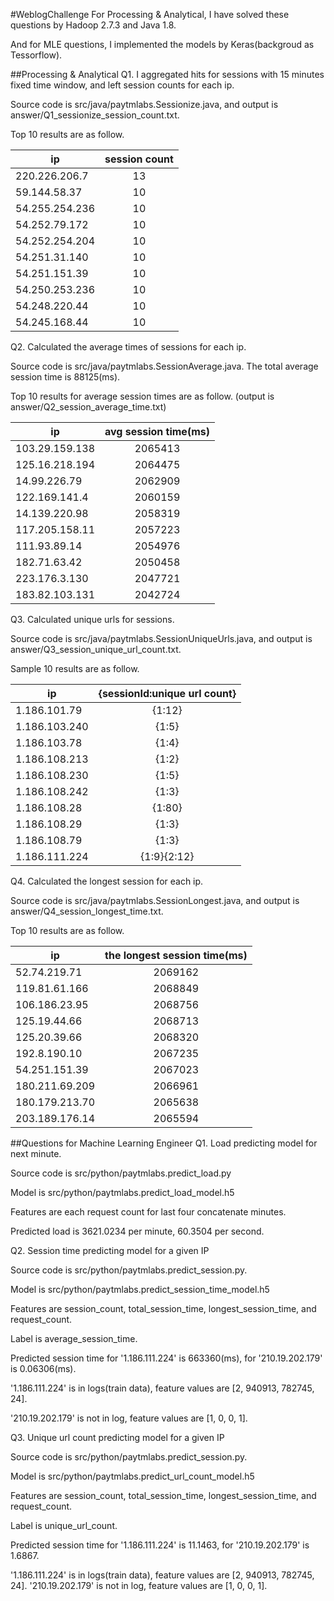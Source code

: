 #WeblogChallenge
For Processing & Analytical, I have solved these questions by Hadoop 2.7.3 and Java 1.8.

And for MLE questions, I implemented the models by Keras(backgroud as Tessorflow).

##Processing & Analytical
Q1. I aggregated hits for sessions with 15 minutes fixed time window, and left session counts for each ip.

Source code is src/java/paytmlabs.Sessionize.java, and output is answer/Q1_sessionize_session_count.txt.

Top 10 results are as follow.

| ip            | session count |
| ------------- |:-------------:|
|220.226.206.7	|13             |
|59.144.58.37	|10             |
|54.255.254.236	|10             |
|54.252.79.172	|10             |
|54.252.254.204	|10             |
|54.251.31.140	|10             |
|54.251.151.39	|10             |
|54.250.253.236	|10             |
|54.248.220.44	|10             |
|54.245.168.44	|10             |

Q2. Calculated the average times of sessions for each ip.

Source code is src/java/paytmlabs.SessionAverage.java. The total average session time is 88125(ms).
 
Top 10 results for average session times are as follow. (output is answer/Q2_session_average_time.txt)

| ip            | avg session time(ms)|
| ------------- |:-------------------:|
|103.29.159.138	|2065413              |
|125.16.218.194	|2064475              |
|14.99.226.79	|2062909              |
|122.169.141.4	|2060159              |
|14.139.220.98	|2058319              |
|117.205.158.11	|2057223              |
|111.93.89.14	|2054976              |
|182.71.63.42	|2050458              |
|223.176.3.130	|2047721              |
|183.82.103.131	|2042724              |

Q3. Calculated unique urls for sessions.

Source code is src/java/paytmlabs.SessionUniqueUrls.java, and output is answer/Q3_session_unique_url_count.txt.

Sample 10 results are as follow.

| ip            | {sessionId:unique url count} |
| ------------- |:----------------------------:|
|1.186.101.79	|{1:12}                        |
|1.186.103.240	|{1:5}                         |
|1.186.103.78	|{1:4}                         |
|1.186.108.213	|{1:2}                         |
|1.186.108.230	|{1:5}                         |
|1.186.108.242	|{1:3}                         |
|1.186.108.28	|{1:80}                        |
|1.186.108.29	|{1:3}                         |
|1.186.108.79	|{1:3}                         |
|1.186.111.224	|{1:9}{2:12}                   |

Q4. Calculated the longest session for each ip.

Source code is src/java/paytmlabs.SessionLongest.java, and output is answer/Q4_session_longest_time.txt.

Top 10 results are as follow.

| ip            | the longest session time(ms) |
| ------------- |:----------------------------:|
|52.74.219.71	|2069162                       |
|119.81.61.166	|2068849                       |
|106.186.23.95	|2068756                       |
|125.19.44.66	|2068713                       |
|125.20.39.66	|2068320                       |
|192.8.190.10	|2067235                       |
|54.251.151.39	|2067023                       |
|180.211.69.209	|2066961                       |
|180.179.213.70	|2065638                       |
|203.189.176.14	|2065594                       |

##Questions for Machine Learning Engineer
Q1. Load predicting model for next minute.

Source code is src/python/paytmlabs.predict_load.py

Model is src/python/paytmlabs.predict_load_model.h5

Features are each request count for last four concatenate minutes.

Predicted load is 3621.0234 per minute, 60.3504 per second.


Q2. Session time predicting model for a given IP

Source code is src/python/paytmlabs.predict_session.py.

Model is src/python/paytmlabs.predict_session_time_model.h5

Features are session_count, total_session_time, longest_session_time, and request_count.

Label is average_session_time.

Predicted session time for '1.186.111.224' is 663360(ms), for '210.19.202.179' is 0.06306(ms).

'1.186.111.224' is in logs(train data), feature values are [2, 940913, 782745, 24].

'210.19.202.179' is not in log, feature values are [1, 0, 0, 1].


Q3. Unique url count predicting model for a given IP

Source code is src/python/paytmlabs.predict_session.py.

Model is src/python/paytmlabs.predict_url_count_model.h5

Features are session_count, total_session_time, longest_session_time, and request_count.

Label is unique_url_count.

Predicted session time for '1.186.111.224' is 11.1463, for '210.19.202.179' is 1.6867.

'1.186.111.224' is in logs(train data), feature values are [2, 940913, 782745, 24].
'210.19.202.179' is not in log, feature values are [1, 0, 0, 1].
